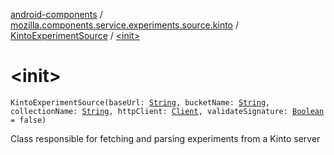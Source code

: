 [android-components](../../index.md) / [mozilla.components.service.experiments.source.kinto](../index.md) / [KintoExperimentSource](index.md) / [&lt;init&gt;](./-init-.md)

# &lt;init&gt;

`KintoExperimentSource(baseUrl: `[`String`](https://kotlinlang.org/api/latest/jvm/stdlib/kotlin/-string/index.html)`, bucketName: `[`String`](https://kotlinlang.org/api/latest/jvm/stdlib/kotlin/-string/index.html)`, collectionName: `[`String`](https://kotlinlang.org/api/latest/jvm/stdlib/kotlin/-string/index.html)`, httpClient: `[`Client`](../../mozilla.components.concept.fetch/-client/index.md)`, validateSignature: `[`Boolean`](https://kotlinlang.org/api/latest/jvm/stdlib/kotlin/-boolean/index.html)` = false)`

Class responsible for fetching and
parsing experiments from a Kinto server

